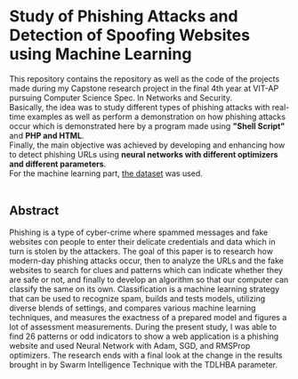# Study of Phishing Attacks and Detection of Spoofing Websites using Machine Learning

This repository contains the repository as well as the code of the projects made during my Capstone research project in the final 4th year at VIT-AP pursuing Computer Science Spec. In Networks and Security. <br>
Basically, the idea was to study different types of phishing attacks with real-time examples as well as perform a demonstration on how phishing attacks occur which is demonstrated here by a program made using **"Shell Script"** and **PHP and HTML**.<br>
Finally, the main objective was achieved by developing and enhancing how to detect phishing URLs using **neural networks with different optimizers and different parameters**.<br>
For the machine learning part, [the dataset](https://archive.ics.uci.edu/ml/datasets/phishing+websites) was used.<br><br>

## Abstract
Phishing is a type of cyber-crime where spammed messages and fake websites con
people to enter their delicate credentials and data which in turn is stolen by the
attackers. The goal of this paper is to research how modern-day phishing attacks
occur, then to analyze the URLs and the fake websites to search for clues and
patterns which can indicate whether they are safe or not, and finally to develop an
algorithm so that our computer can classify the same on its own. Classification is
a machine learning strategy that can be used to recognize spam, builds and tests
models, utilizing diverse blends of settings, and compares various machine
learning techniques, and measures the exactness of a prepared model and figures
a lot of assessment measurements. During the present study, I was able to find 26
patterns or odd indicators to show a web application is a phishing website and
used Neural Network with Adam, SGD, and RMSProp optimizers. The research ends
with a final look at the change in the results brought in by Swarm Intelligence
Technique with the TDLHBA parameter.
